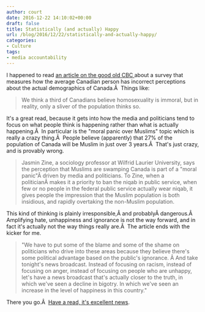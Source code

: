 ```yaml
---
author: court
date: 2016-12-22 14:10:02+00:00
draft: false
title: Statistically (and actually) Happy
url: /blog/2016/12/22/statistically-and-actually-happy/
categories:
- Culture
tags:
- media accountability
---
```


I happened to read [an article on the good old CBC ](http://www.cbc.ca/radio/the180/a-lottery-for-senators-it-s-time-to-question-google-s-algorithm-and-wind-chill-1.3898347/canadians-are-wrong-about-muslims-happiness-and-homosexuality-1.3898638)about a survey that measures how the average Canadian person has incorrect perceptions about the actual demographics of Canada.Â  Things like:


<blockquote>We think a third of Canadians believe homosexuality is immoral, but in reality, only a sliver of the population thinks so.</blockquote>


It's a great read, because it gets into how the media and politicians tend to focus on what people think is happening rather than what is actually happening.Â  In particular is the "moral panic over Muslims" topic which is really a crazy thing.Â  People believe (apparently) that 27% of the population of Canada will be Muslim in just over 3 years.Â  That's just crazy, and is provably wrong.


<blockquote>Jasmin Zine, a sociology professor at Wilfrid Laurier University, says the perception that Muslims are swamping Canada is part of a "moral panic"Â driven by media and politicians. To Zine, when a politicianÂ makes it a priority to ban the niqab in public service, when few or no people in the federal public service actually wear niqab, it gives people the impression that the Muslim population is both insidious, and rapidly overtaking the non-Muslim population.</blockquote>


This kind of thinking is plainly irresponsible,Â and probablyÂ dangerous.Â  Amplifying hate, unhappiness and ignorance is not the way forward, and in fact it's actually not the way things really are.Â  The article ends with the kicker for me.


<blockquote>"We have to put some of the blame and some of the shame on politicians who drive into these areas because they believe there's some political advantage based on the public's ignorance. Â And take tonight's news broadcast. Instead of focusing on racism, instead of focusing on anger, instead of focusing on people who are unhappy, let's have a news broadcast that's actually closer to the truth, in which we've seen a decline in bigotry. In which we've seen an increase in the level of happiness in this country."</blockquote>


There you go.Â  [Have a read, it's excellent news](http://www.cbc.ca/radio/the180/a-lottery-for-senators-it-s-time-to-question-google-s-algorithm-and-wind-chill-1.3898347/canadians-are-wrong-about-muslims-happiness-and-homosexuality-1.3898638).
